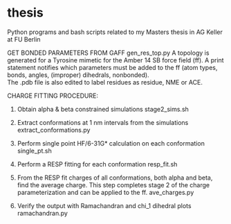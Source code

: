# thesis
Python programs and bash scripts related to my Masters thesis in AG Keller at FU Berlin

GET BONDED PARAMETERS FROM GAFF
gen_res_top.py
    A topology is generated for a Tyrosine mimetic for the Amber 14 SB force
    field (ff). A print statement notifies which parameters must be added to 
    the ff (atom types, bonds, angles, (improper) dihedrals, nonbonded).     
    The .pdb file is also edited to label residues as residue, NME or ACE.

CHARGE FITTING PROCEDURE:
1) Obtain alpha & beta constrained simulations
   stage2_sims.sh
		
2) Extract conformations at 1 nm intervals from the simulations
   extract_conformations.py

3) Perform single point HF/6-31G* calculation on each conformation
   single_pt.sh

4) Perform a RESP fitting for each conformation
   resp_fit.sh

5) From the RESP fit charges of all conformations, both alpha and beta, find the average charge.
   This step completes stage 2 of the charge parameterization and can be applied to the ff.
   ave_charges.py

6) Verify the output with Ramachandran and chi_1 dihedral plots
   ramachandran.py  


